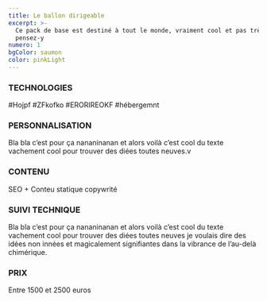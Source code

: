 ```yaml
---
title: Le ballon dirigeable
excerpt: >-
  Ce pack de base est destiné à tout le monde, vraiment cool et pas très cher,
  pensez-y
numero: 1
bgColor: saumon
color: pinkLight
---
```

### TECHNOLOGIES

\#Hojpf #ZFkofko #ERORIREOKF #hébergemnt

### PERSONNALISATION

Bla bla c’est pour ça nananinanan et alors voilà c’est cool du texte vachement cool pour trouver des diées toutes neuves.v

### CONTENU

SEO + Conteu statique copywrité

### SUIVI TECHNIQUE

Bla bla c’est pour ça nananinanan et alors voilà c’est cool du texte vachement cool pour trouver des diées toutes neuves je voulais dire des idées non innées et magicalement signifiantes dans la vibrance de l’au-delà chimérique.

### PRIX

Entre 1500 et 2500 euros
